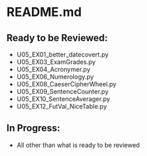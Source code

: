 # README.md
## Ready to be Reviewed:
* U05_EX01_better_datecovert.py
* U05_EX03_ExamGrades.py
* U05_EX04_Acronymer.py
* U05_EX06_Numerology.py
* U05_EX08_CaeserCipherWheel.py
* U05_EX09_SentenceCounter.py
* U05_EX10_SentenceAverager.py
* U05_EX12_FutVal_NiceTable.py
## In Progress:
* All other than what is ready to be reviewed
